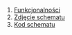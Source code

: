 1. [Funkcjonalności](./funkcjonalnosci.md)
2. [Zdjęcie schematu](./schema_files/schemat.md)
3. [Kod schematu](./schema_files/create_schema.md)
